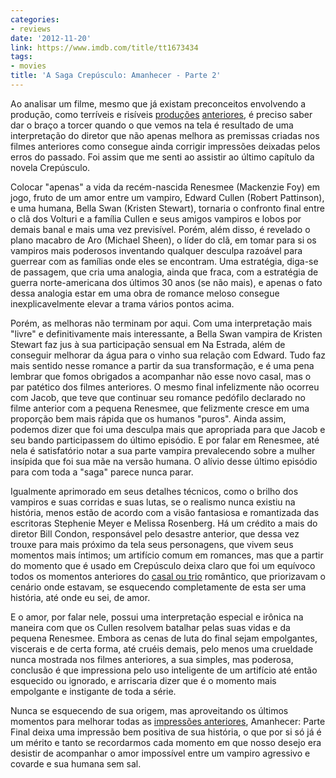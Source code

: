 ```yaml
---
categories:
- reviews
date: '2012-11-20'
link: https://www.imdb.com/title/tt1673434
tags:
- movies
title: 'A Saga Crepúsculo: Amanhecer - Parte 2'
---
```


Ao analisar um filme, mesmo que já existam preconceitos envolvendo a produção, como terríveis e risíveis [produções] [anteriores], é preciso saber dar o braço a torcer quando o que vemos na tela é resultado de uma interpretação do diretor que não apenas melhora as premissas criadas nos filmes anteriores como consegue ainda corrigir impressões deixadas pelos erros do passado. Foi assim que me senti ao assistir ao último capítulo da novela Crepúsculo.

Colocar "apenas" a vida da recém-nascida Renesmee (Mackenzie Foy) em jogo, fruto de um amor entre um vampiro, Edward Cullen (Robert Pattinson), e uma humana, Bella Swan (Kristen Stewart), tornaria o confronto final entre o clã dos Volturi e a família Cullen e seus amigos vampiros e lobos por demais banal e mais uma vez previsível. Porém, além disso, é revelado o plano macabro de Aro (Michael Sheen), o líder do clã, em tomar para si os vampiros mais poderosos inventando qualquer desculpa razoável para guerrear com as famílias onde eles se encontram. Uma estratégia, diga-se de passagem, que cria uma analogia, ainda que fraca, com a estratégia de guerra norte-americana dos últimos 30 anos (se não mais), e apenas o fato dessa analogia estar em uma obra de romance meloso consegue inexplicavelmente elevar a trama vários pontos acima.

Porém, as melhoras não terminam por aqui. Com uma interpretação mais "livre" e definitivamente mais interessante, a Bella Swan vampira de Kristen Stewart faz jus à sua participação sensual em Na Estrada, além de conseguir melhorar da água para o vinho sua relação com Edward. Tudo faz mais sentido nesse romance a partir da sua transformação, e é uma pena lembrar que fomos obrigados a acompanhar não esse novo casal, mas o par patético dos filmes anteriores. O mesmo final infelizmente não ocorreu com Jacob, que teve que continuar seu romance pedófilo declarado no filme anterior com a pequena Renesmee, que felizmente cresce em uma proporção bem mais rápida que os humanos "puros". Ainda assim, podemos dizer que foi uma desculpa mais que apropriada para que Jacob e seu bando participassem do último episódio. E por falar em Renesmee, até nela é satisfatório notar a sua parte vampira prevalecendo sobre a mulher insípida que foi sua mãe na versão humana. O alívio desse último episódio para com toda a "saga" parece nunca parar.

Igualmente aprimorado em seus detalhes técnicos, como o brilho dos vampiros e suas corridas e suas lutas, se o realismo nunca existiu na história, menos estão de acordo com a visão fantasiosa e romantizada das escritoras Stephenie Meyer e Melissa Rosenberg. Há um crédito a mais do diretor Bill Condon, responsável pelo desastre anterior, que dessa vez trouxe para mais próximo da tela seus personagens, que vivem seus momentos mais íntimos; um artifício comum em romances, mas que a partir do momento que é usado em Crepúsculo deixa claro que foi um equívoco todos os momentos anteriores do [casal ou trio] romântico, que priorizavam o cenário onde estavam, se esquecendo completamente de esta ser uma história, até onde eu sei, de amor.

E o amor, por falar nele, possui uma interpretação especial e irônica na maneira com que os Cullen resolvem batalhar pelas suas vidas e da pequena Renesmee. Embora as cenas de luta do final sejam empolgantes, viscerais e de certa forma, até cruéis demais, pelo menos uma crueldade nunca mostrada nos filmes anteriores, a sua simples, mas poderosa, conclusão é que impressiona pelo uso inteligente de um artifício até então esquecido ou ignorado, e arriscaria dizer que é o momento mais empolgante e instigante de toda a série.

Nunca se esquecendo de sua origem, mas aproveitando os últimos momentos para melhorar todas as [impressões anteriores], Amanhecer: Parte Final deixa uma impressão bem positiva de sua história, o que por si só já é um mérito e tanto se recordarmos cada momento em que nosso desejo era desistir de acompanhar o amor impossível entre um vampiro agressivo e covarde e sua humana sem sal.

[anteriores]: /a-saga-crepusculo-lua-nova
[casal ou trio]: /eclipse
[impressões anteriores]: /a-saga-crepusculo-amanhecer-parte-1
[produções]: /crepusculo